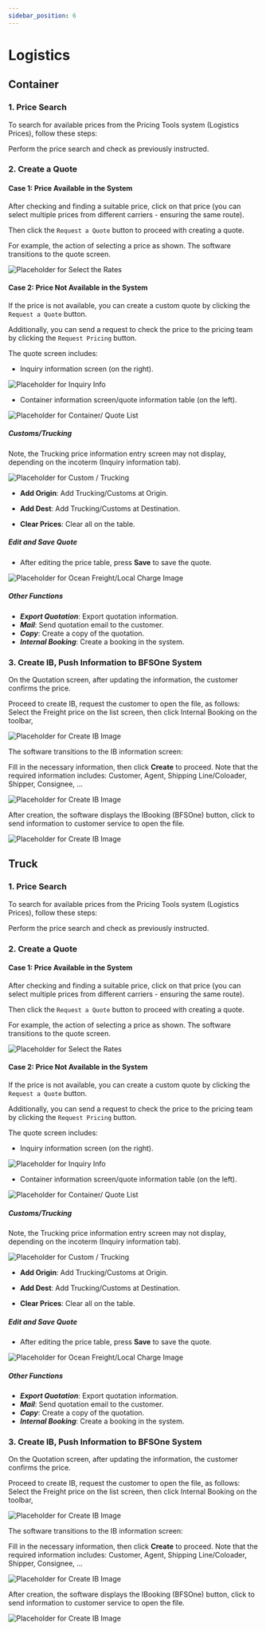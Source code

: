 ```yaml
---
sidebar_position: 6
---
```


# Logistics

## Container

### 1. Price Search

To search for available prices from the Pricing Tools system (Logistics Prices), follow these steps:

Perform the price search and check as previously instructed.

### 2. Create a Quote

#### Case 1: Price Available in the System
After checking and finding a suitable price, click on that price
(you can select multiple prices from different carriers - ensuring the same route).

Then click the `Request a Quote` button to proceed with creating a quote.

For example, the action of selecting a price as shown. The software transitions to the quote screen.

![Placeholder for Select the Rates](./img/sales_request_quote.gif)

#### Case 2: Price Not Available in the System

If the price is not available, you can create a custom quote by clicking the `Request a Quote` button.

Additionally, you can send a request to check the price to the pricing team by clicking the `Request Pricing` button.

The quote screen includes:

- Inquiry information screen (on the right).

![Placeholder for Inquiry Info](./img/cont_inquiry_info.png)

- Container information screen/quote information table (on the left).

![Placeholder for Container/ Quote List](./img/cont_quote_list.png)

##### Customs/Trucking

Note, the Trucking price information entry screen may not display, depending on the incoterm (Inquiry information tab).

![Placeholder for Custom / Trucking](./img/cont_custom_trucking_quote.png)

- **Add Origin**: Add Trucking/Customs at Origin.

- **Add Dest**: Add Trucking/Customs at Destination.

- **Clear Prices**: Clear all on the table.

##### Edit and Save Quote

- After editing the price table, press **Save** to save the quote.

![Placeholder for Ocean Freight/Local Charge Image](./img/cont_quote_func.png)

##### Other Functions

- ***Export Quotation***: Export quotation information.
- ***Mail***: Send quotation email to the customer.
- ***Copy***: Create a copy of the quotation.
- ***Internal Booking***: Create a booking in the system.

### 3. Create IB, Push Information to BFSOne System

On the Quotation screen, after updating the information, the customer confirms the price.

Proceed to create IB, request the customer to open the file, as follows:
Select the Freight price on the list screen, then click Internal Booking on the toolbar,

![Placeholder for Create IB Image](../img/sales/createIB.gif)

The software transitions to the IB information screen:

Fill in the necessary information, then click **Create** to proceed. Note that the required information includes: Customer, Agent, Shipping Line/Coloader, Shipper, Consignee, ...

![Placeholder for Create IB Image](./img/cont_ib_info.png)

After creation, the software displays the IBooking (BFSOne) button,
click to send information to customer service to open the file.

![Placeholder for Create IB Image](../img/sales/push_to_bfsone.png)


## Truck

### 1. Price Search

To search for available prices from the Pricing Tools system (Logistics Prices), follow these steps:

Perform the price search and check as previously instructed.

### 2. Create a Quote

#### Case 1: Price Available in the System
After checking and finding a suitable price, click on that price
(you can select multiple prices from different carriers - ensuring the same route).

Then click the `Request a Quote` button to proceed with creating a quote.

For example, the action of selecting a price as shown. The software transitions to the quote screen.

![Placeholder for Select the Rates](./img/sales_request_quote.gif)

#### Case 2: Price Not Available in the System

If the price is not available, you can create a custom quote by clicking the `Request a Quote` button.

Additionally, you can send a request to check the price to the pricing team by clicking the `Request Pricing` button.

The quote screen includes:

- Inquiry information screen (on the right).

![Placeholder for Inquiry Info](./img/truck_inquiry_info.png)

- Container information screen/quote information table (on the left).

![Placeholder for Container/ Quote List](./img/truck_quote_list.png)

##### Customs/Trucking

Note, the Trucking price information entry screen may not display, depending on the incoterm (Inquiry information tab).

![Placeholder for Custom / Trucking](./img/truck_custom_trucking_quote.png)

- **Add Origin**: Add Trucking/Customs at Origin.

- **Add Dest**: Add Trucking/Customs at Destination.

- **Clear Prices**: Clear all on the table.

##### Edit and Save Quote

- After editing the price table, press **Save** to save the quote.

![Placeholder for Ocean Freight/Local Charge Image](./img/truck_quote_func.png)

##### Other Functions

- ***Export Quotation***: Export quotation information.
- ***Mail***: Send quotation email to the customer.
- ***Copy***: Create a copy of the quotation.
- ***Internal Booking***: Create a booking in the system.

### 3. Create IB, Push Information to BFSOne System

On the Quotation screen, after updating the information, the customer confirms the price.

Proceed to create IB, request the customer to open the file, as follows:
Select the Freight price on the list screen, then click Internal Booking on the toolbar,

![Placeholder for Create IB Image](../img/sales/createIB.gif)

The software transitions to the IB information screen:

Fill in the necessary information, then click **Create** to proceed. Note that the required information includes: Customer, Agent, Shipping Line/Coloader, Shipper, Consignee, ...

![Placeholder for Create IB Image](./img/truck_ib_info.png)

After creation, the software displays the IBooking (BFSOne) button,
click to send information to customer service to open the file.

![Placeholder for Create IB Image](../img/sales/push_to_bfsone.png)
